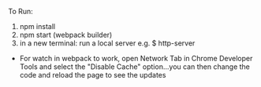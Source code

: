To Run:
1. npm install
2. npm start (webpack builder)
3. in a new terminal: run a local server e.g. $ http-server


* For watch in webpack to work, open Network Tab in Chrome Developer Tools and select the "Disable Cache" option...you can then change the code and reload the page to see the updates 